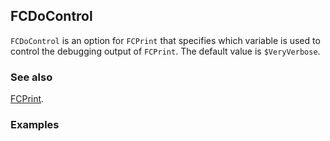 ## FCDoControl

`FCDoControl` is an option for `FCPrint` that specifies which variable is used to control the debugging output of `FCPrint`. The default value is `$VeryVerbose`.

### See also

[FCPrint](FCPrint).

### Examples